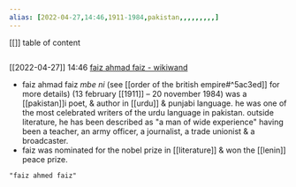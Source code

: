 ```yaml
---
alias: [2022-04-27,14:46,1911-1984,pakistan,,,,,,,,,]
---
```

[[]]
table of content
```toc
```

[[2022-04-27]] 14:46 [faiz ahmad faiz - wikiwand](https://www.wikiwand.com/en/faiz_ahmad_faiz)
- faiz ahmad faiz *mbe ni* (see [[order of the british empire#^5ac3ed]] for more details) (13 february [[1911]] – 20 november 1984) was a [[pakistan]]i poet, & author in [[urdu]] & punjabi language. he was one of the most celebrated writers of the urdu language in pakistan. outside literature, he has been described as "a man of wide experience" having been a teacher, an army officer, a journalist, a trade unionist & a broadcaster.
- faiz was nominated for the nobel prize in [[literature]] & won the [[lenin]] peace prize.
```query
"faiz ahmed faiz"
```